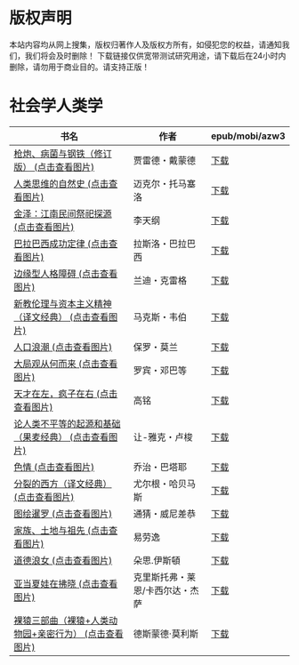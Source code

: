 # 版权声明

本站内容均从网上搜集，版权归著作人及版权方所有，如侵犯您的权益，请通知我们，我们将会及时删除！ 下载链接仅供宽带测试研究用途，请下载后在24小时内删除，请勿用于商业目的。请支持正版！

# 社会学人类学

| 书名 | 作者 | epub/mobi/azw3 |
| --- | --- | --- |
| [枪炮、病菌与钢铁（修订版） (点击查看图片)](https://www.dushupai.com/attachment/2024/06/09/570374519b644a9a.jpg) | 贾雷德・戴蒙德 | [下载](https://url89.ctfile.com/f/31084289-1356983905-f85b31?p=8866) |
| [人类思维的自然史 (点击查看图片)](https://www.dushupai.com/attachment/2024/06/09/374541b76a3c5e83.jpg) | 迈克尔・托马塞洛 | [下载](https://url89.ctfile.com/f/31084289-1356983137-5c8214?p=8866) |
| [金泽：江南民间祭祀探源 (点击查看图片)](https://www.dushupai.com/attachment/2024/06/08/dd44c8fa7d285002.jpg) | 李天纲 | [下载](https://url89.ctfile.com/f/31084289-1357051459-d27d41?p=8866) |
| [巴拉巴西成功定律 (点击查看图片)](https://www.dushupai.com/attachment/2024/06/08/81e35e7250476e8a.jpg) | 拉斯洛・巴拉巴西 | [下载](https://url89.ctfile.com/f/31084289-1357051138-d3549d?p=8866) |
| [边缘型人格障碍 (点击查看图片)](https://www.dushupai.com/attachment/2024/06/08/96495b1b61fb3af2.jpg) | 兰迪・克雷格 | [下载](https://url89.ctfile.com/f/31084289-1357046161-9be382?p=8866) |
| [新教伦理与资本主义精神（译文经典） (点击查看图片)](https://www.dushupai.com/attachment/2024/06/07/d64e2e5cbe53a1a9.jpg) | 马克斯・韦伯 | [下载](https://url89.ctfile.com/f/31084289-1357040401-93f014?p=8866) |
| [人口浪潮 (点击查看图片)](https://www.dushupai.com/attachment/2024/06/07/46856b6d1d7e34dc.jpg) | 保罗・莫兰 | [下载](https://url89.ctfile.com/f/31084289-1357036612-18f17f?p=8866) |
| [大局观从何而来 (点击查看图片)](https://www.dushupai.com/attachment/2024/06/06/244007db533bc8cf.jpg) | 罗宾・邓巴等 | [下载](https://url89.ctfile.com/f/31084289-1357033450-b78be9?p=8866) |
| [天才在左，疯子在右 (点击查看图片)](https://www.dushupai.com/attachment/2024/06/06/af008a0d7ccf7220.jpg) | 高铭 | [下载](https://url89.ctfile.com/f/31084289-1357033432-51830f?p=8866) |
| [论人类不平等的起源和基础（果麦经典） (点击查看图片)](https://www.dushupai.com/attachment/2024/06/06/d55a23b156128b21.jpg) | 让-雅克・卢梭 | [下载](https://url89.ctfile.com/f/31084289-1357033066-71ad49?p=8866) |
| [色情 (点击查看图片)](https://www.dushupai.com/attachment/2024/06/06/d40cb9fdebecb4c3.jpg) | 乔治・巴塔耶 | [下载](链接未找到) |
| [分裂的西方（译文经典） (点击查看图片)](https://www.dushupai.com/attachment/2024/06/06/6647585acd118fef.jpg) | 尤尔根・哈贝马斯 | [下载](https://url89.ctfile.com/f/31084289-1357031485-819851?p=8866) |
| [图绘暹罗 (点击查看图片)](https://www.dushupai.com/attachment/2024/06/06/6fe296d16aa2310c.jpg) | 通猜・威尼差恭 | [下载](https://url89.ctfile.com/f/31084289-1357031227-7a0955?p=8866) |
| [家族、土地与祖先 (点击查看图片)](https://www.dushupai.com/attachment/2024/06/06/0c591ae9d5bef34d.jpg) | 易劳逸 | [下载](https://url89.ctfile.com/f/31084289-1357031032-8c3eae?p=8866) |
| [道德浪女 (点击查看图片)](https://www.dushupai.com/attachment/2024/06/06/791ad47ac57f0a9e.jpg) | 朵思.伊斯頓 | [下载](https://url89.ctfile.com/f/31084289-1357030552-72f46b?p=8866) |
| [亚当夏娃在拂晓 (点击查看图片)](https://www.dushupai.com/attachment/2024/06/04/12be8a3c96a786a0.jpg) | 克里斯托弗・莱恩/卡西尔达・杰萨 | [下载](https://url89.ctfile.com/f/31084289-1357022974-7960c8?p=8866) |
| [裸猿三部曲（裸猿+人类动物园+亲密行为） (点击查看图片)](https://www.dushupai.com/attachment/2024/06/01/8d160b66d1fceb08.jpg) | 德斯蒙德·莫利斯 | [下载](https://url89.ctfile.com/f/31084289-1357006138-fcb247?p=8866) |
